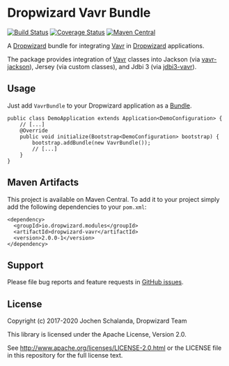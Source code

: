 Dropwizard Vavr Bundle
======================

[![Build Status](https://travis-ci.org/dropwizard/dropwizard-vavr.svg?branch=master)](https://travis-ci.org/dropwizard/dropwizard-vavr)
[![Coverage Status](https://img.shields.io/coveralls/dropwizard/dropwizard-vavr.svg)](https://coveralls.io/r/dropwizard/dropwizard-vavr)
[![Maven Central](https://img.shields.io/maven-central/v/io.dropwizard.modules/dropwizard-vavr.svg)](http://mvnrepository.com/artifact/io.dropwizard.modules/dropwizard-vavr)

A [Dropwizard] bundle for integrating [Vavr] in [Dropwizard] applications.

The package provides integration of [Vavr] classes into Jackson (via [vavr-jackson]), Jersey (via custom classes), and Jdbi 3 (via [jdbi3-vavr]).


[Vavr]: http://www.vavr.io/
[Dropwizard]: http://dropwizard.io/
[vavr-jackson]: https://github.com/vavr-io/vavr-jackson
[jdbi3-vavr]: https://github.com/jdbi/jdbi

Usage
-----

Just add `VavrBundle` to your Dropwizard application as a [Bundle](https://www.dropwizard.io/en/release-2.0.x/manual/core.html#bundles).

    public class DemoApplication extends Application<DemoConfiguration> {
        // [...]
        @Override
        public void initialize(Bootstrap<DemoConfiguration> bootstrap) {
            bootstrap.addBundle(new VavrBundle());
            // [...]
        }
    }


Maven Artifacts
---------------

This project is available on Maven Central. To add it to your project simply add the following dependencies to your
`pom.xml`:

    <dependency>
      <groupId>io.dropwizard.modules</groupId>
      <artifactId>dropwizard-vavr</artifactId>
      <version>2.0.0-1</version>
    </dependency>


Support
-------

Please file bug reports and feature requests in [GitHub issues](https://github.com/dropwizard/dropwizard-vavr/issues).


License
-------

Copyright (c) 2017-2020 Jochen Schalanda, Dropwizard Team

This library is licensed under the Apache License, Version 2.0.

See http://www.apache.org/licenses/LICENSE-2.0.html or the LICENSE file in this repository for the full license text.
